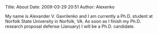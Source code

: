 Title: About
Date: 2009-03-29 20:51
Author: Alexenko

My name is Alexander V. Gavrilenko and I am currently a Ph.D. student at
Norfolk State University in Norfolk, VA. As soon as I finish my Ph.D.
research proposal defense (January) I will be a Ph.D. candidate.
